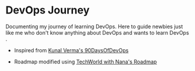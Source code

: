 
# DevOps Journey

Documenting my journey of learning DevOps. Here to guide newbies just like me who don't know anything about DevOps and wants to learn DevOps .
- Inspired from  [Kunal Verma's 90DaysOfDevOps](https://github.com/verma-kunal/DevOps-90)


- Roadmap modified using [TechWorld with Nana's Roadmap](https://youtu.be/9pZ2xmsSDdo?list=TLPQMjYwNzIwMjLzTE0T42EQnA)

 

